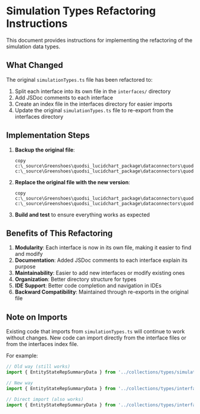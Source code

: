 # Simulation Types Refactoring Instructions

This document provides instructions for implementing the refactoring of the simulation data types.

## What Changed

The original `simulationTypes.ts` file has been refactored to:

1. Split each interface into its own file in the `interfaces/` directory
2. Add JSDoc comments to each interface
3. Create an index file in the interfaces directory for easier imports
4. Update the original `simulationTypes.ts` file to re-export from the interfaces directory

## Implementation Steps

1. **Backup the original file**:
   ```
   copy c:\_source\Greenshoes\quodsi_lucidchart_package\dataconnectors\quodsi_data_connector_lucidchart_v2\src\collections\types\simulationTypes.ts c:\_source\Greenshoes\quodsi_lucidchart_package\dataconnectors\quodsi_data_connector_lucidchart_v2\src\collections\types\simulationTypes.ts.bak
   ```

2. **Replace the original file with the new version**:
   ```
   copy c:\_source\Greenshoes\quodsi_lucidchart_package\dataconnectors\quodsi_data_connector_lucidchart_v2\src\collections\types\simulationTypes.ts.new c:\_source\Greenshoes\quodsi_lucidchart_package\dataconnectors\quodsi_data_connector_lucidchart_v2\src\collections\types\simulationTypes.ts
   ```

3. **Build and test** to ensure everything works as expected

## Benefits of This Refactoring

1. **Modularity**: Each interface is now in its own file, making it easier to find and modify
2. **Documentation**: Added JSDoc comments to each interface explain its purpose
3. **Maintainability**: Easier to add new interfaces or modify existing ones
4. **Organization**: Better directory structure for types
5. **IDE Support**: Better code completion and navigation in IDEs
6. **Backward Compatibility**: Maintained through re-exports in the original file

## Note on Imports

Existing code that imports from `simulationTypes.ts` will continue to work without changes. New code can import directly from the interface files or from the interfaces index file.

For example:
```typescript
// Old way (still works)
import { EntityStateRepSummaryData } from '../collections/types/simulationTypes';

// New way
import { EntityStateRepSummaryData } from '../collections/types/interfaces';

// Direct import (also works)
import { EntityStateRepSummaryData } from '../collections/types/interfaces/EntityStateRepSummaryData';
```
